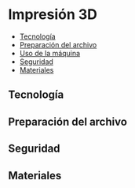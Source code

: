 # Impresión 3D

*   [Tecnología](#tec)
*   [Preparación del archivo](#archivo)
*   [Uso de la máquina](#maquina)
*   [Seguridad](#seguridad)
*   [Materiales](#materiales)

<h2 id="tec">Tecnología</h2>

<h2 id="archivo">Preparación del archivo</h2>

<h2 id="seguridad">Seguridad</h2>

<h2 id="normas">Materiales</h2>



